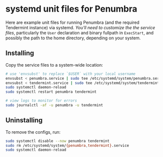 # systemd unit files for Penumbra

Here are example unit files for running Penumbra (and the required Tendermint instance)
via systemd. *You'll need to customize the the service files*, particularly the `User` declaration
and binary fullpath in `ExecStart`, and possibly the path to the home directory, depending on your system.

## Installing
Copy the service files to a system-wide location:

```bash
# use 'envsubst' to replace `$USER` with your local username
envsubst < penumbra.service | sudo tee /etc/systemd/system/penumbra.service
envsubst < tendermint.service | sudo tee /etc/systemd/system/tendermint.service
sudo systemctl daemon-reload
sudo systemctl restart penumbra tendermint

# view logs to monitor for errors
sudo journalctl -af -u penumbra -u tendermint
```

## Uninstalling
To remove the configs, run:

```bash
sudo systemctl disable --now penumbra tendermint
sudo rm /etc/systemd/system/{penumbra,tendermint}.service
sudo systemctl daemon-reload
```
